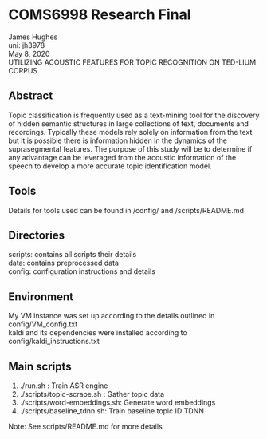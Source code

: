 # COMS6998 Research Final

James Hughes\
uni: jh3978\
May 8, 2020\
UTILIZING ACOUSTIC FEATURES FOR TOPIC RECOGNITION ON TED-LIUM CORPUS

## Abstract
Topic classification is frequently used as a text-mining tool for the discovery of hidden semantic structures in large collections of text, documents and recordings. Typically these models rely solely on information from the text but it is possible there is information hidden in the dynamics of the suprasegmental features. The purpose of this study will be to determine if any advantage can be leveraged from the acoustic information of the speech to develop a more accurate topic identification model.

## Tools
Details for tools used can be found in /config/ and /scripts/README.md

## Directories
scripts: contains all scripts their details\
data: contains preprocessed data\
config: configuration instructions and details

## Environment
My VM instance was set up according to the details outlined in config/VM_config.txt\
kaldi and its dependencies were installed according to config/kaldi_instructions.txt

## Main scripts
1. ./run.sh : 				Train ASR engine
2. ./scripts/topic-scrape.sh : 		Gather topic data
3. ./scripts/word-embeddings.sh: 	Generate word embeddings
4. ./scripts/baseline_tdnn.sh:		Train baseline topic ID TDNN

Note: See scripts/README.md for more details


